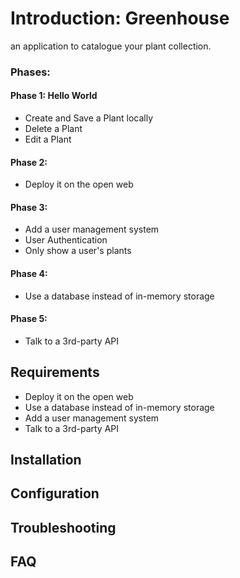 # Introduction: Greenhouse
an application to catalogue your plant collection. 

### Phases: 

#### Phase 1: Hello World 
- Create and Save a Plant locally 
- Delete a Plant
- Edit a Plant

#### Phase 2: 
- Deploy it on the open web

#### Phase 3: 
- Add a user management system
- User Authentication 
- Only show a user's plants

#### Phase 4: 
- Use a database instead of in-memory storage

#### Phase 5:
- Talk to a 3rd-party API 

## Requirements
- Deploy it on the open web
- Use a database instead of in-memory storage
- Add a user management system
- Talk to a 3rd-party API

## Installation

## Configuration

## Troubleshooting

## FAQ


